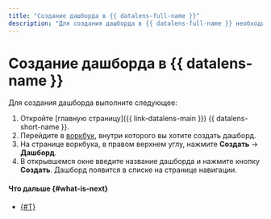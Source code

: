 ```yaml
---
title: "Создание дашборда в {{ datalens-full-name }}"
description: "Для создания дашборда в {{ datalens-full-name }} необходимо на главной странице сервиса нажать Создать дашборд. В открывшемся окне введите название дашборда. Дашборд появится в списке на странице навигации."
---
```


# Создание дашборда в {{ datalens-name }}

Для создания дашборда выполните следующее:



1. Откройте [главную страницу]({{ link-datalens-main }}) {{ datalens-short-name }}.
1. Перейдите в [воркбук](../../concepts/index.md#workbooks-and-collections), внутри которого вы хотите создать дашборд.
1. На странице воркбука, в правом верхнем углу, нажмите **Создать** → **Дашборд**.
1. В открывшемся окне введите название дашборда и нажмите кнопку **Создать**. Дашборд появится в списке на странице навигации.


#### Что дальше {#what-is-next}

* [{#T}](add-chart.md)
